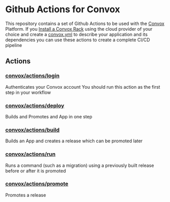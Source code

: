 # Github Actions for Convox

This repository contains a set of Github Actions to be used with the [Convox](https://convox.com) Platform. If you [Install a Convox Rack](https://github.com/convox/installer) using the cloud provider of your choice and create a [convox.yml](https://docs.convox.com/application/convox-yml) to describe your application and its dependencies you can use these actions to create a complete CI/CD pipeline

## Actions
### [convox/actions/login](./login)
Authenticates your Convox account You should run this action as the first step in your workflow
### [convox/actions/deploy](./deploy)
Builds and Promotes and App in one step
### [convox/actions/build](./build)
Builds an App and creates a release which can be promoted later
### [convox/actions/run](./run) 
Runs a command (such as a migration) using a previously built release before or after it is promoted
### [convox/actions/promote](./promote)
Promotes a release
